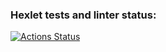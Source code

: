 ### Hexlet tests and linter status:
[![Actions Status](https://github.com/MacKP89/qa-engineer-project-85/workflows/hexlet-check/badge.svg)](https://github.com/MacKP89/qa-engineer-project-85/actions)